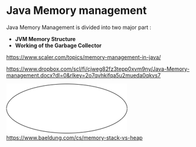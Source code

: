 # Java Memory management

Java Memory Management is divided into two major part :


* **JVM Memory Structure**
* **Working of the Garbage Collector**

https://www.scaler.com/topics/memory-management-in-java/

https://www.dropbox.com/scl/fi/cjweg82fz3tepp0xvm9ny/Java-Memory-management.docx?dl=0&rlkey=2o7qvhkifqa5u2mueda0qkvs7

![Java Memory](img/java_mem.drawio.png)
https://www.baeldung.com/cs/memory-stack-vs-heap